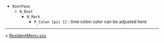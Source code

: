 -	`RootPane`
	-	`N_Root`
		-	`N_Mark`
			-	`P_Colon [pic 1]` : time colon color can be adjusted here
---

< [ResidentMenu.szs](index.md)